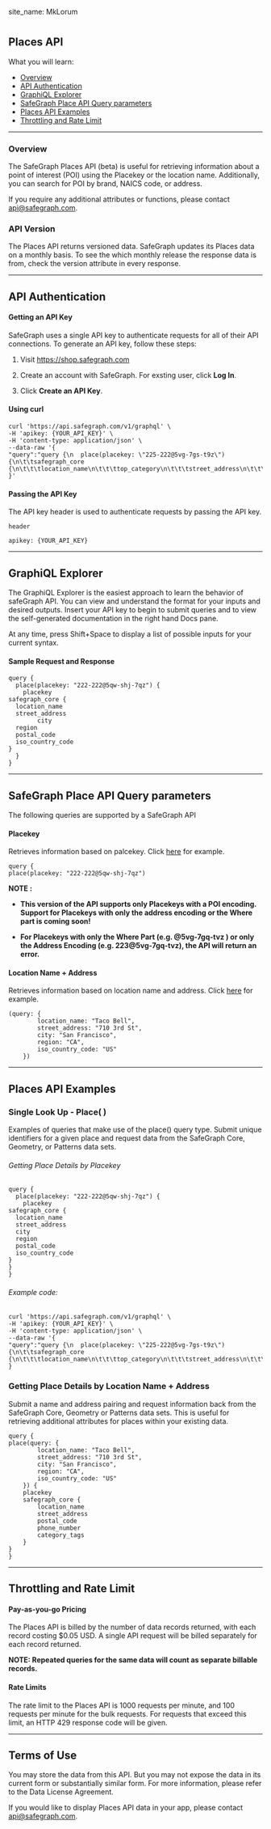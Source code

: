 site_name: MkLorum

#
## Places API

What you will learn:

- [Overview](#overview)
- [API Authentication](#aPI-authentication)
- [GraphiQL Explorer](#graphiQL-explorer)
- [SafeGraph Place API Query parameters](#safeGraph-place-aPI-query-parameters)
- [Places API Examples](#places-aPI-examples)
- [Throttling and Rate Limit](#throttling-and-rate-limit)




<hr>


### Overview

The SafeGraph Places API (beta) is useful for retrieving information about a point of interest (POI) using the Placekey or the location name. Additionally, you can search for POI by brand, NAICS code, or address.

If you require any additional attributes or functions, please contact api@safegraph.com.

### API Version

The Places API returns versioned data. SafeGraph updates its Places data on a monthly basis. To see the which monthly release the response data is from, check the version attribute in every response.

<hr>

## API Authentication

#### Getting an API Key

SafeGraph uses a single API key to authenticate requests for all of their API connections. To generate an API key, follow these steps:

1. Visit https://shop.safegraph.com

2. Create an account with SafeGraph. For exsting user, click **Log In**.

3. Click **Create an API Key**.

#### Using curl

    curl 'https://api.safegraph.com/v1/graphql' \
    -H 'apikey: {YOUR_API_KEY}' \
    -H 'content-type: application/json' \
    --data-raw '{
	"query":"query {\n  place(placekey: \"225-222@5vg-7gs-t9z\") {\n\t\tsafegraph_core {\n\t\t\tlocation_name\n\t\t\ttop_category\n\t\t\tstreet_address\n\t\t\tcity\n\t\t\tregion\n\t\t\tlatitude\n\t\t\tlongitude\n\t\t}\n\t}\n}\n"
    }' 


#### Passing the API Key

The API key header is used to authenticate requests by passing the API key.

    header

    apikey: {YOUR_API_KEY}

<hr>

## GraphiQL Explorer

The GraphiQL Explorer is the easiest approach to learn the behavior of safeGraph API. You can view and understand the format for your inputs and desired outputs. Insert your API key to begin to submit queries and to view the self-generated documentation in the right hand Docs pane.

At any time, press Shift+Space to display a list of possible inputs for your current syntax.

#### Sample Request and Response


    query {
      place(placekey: "222-222@5qw-shj-7qz") { 
		placekey 
    safegraph_core {
      location_name
      street_address
			city
      region
      postal_code
      iso_country_code
    }
      }
    }

<hr>

## SafeGraph Place API Query parameters

The following queries are supported by a SafeGraph API

#### Placekey

Retrieves information based on palcekey. Click [here](#places-aPI-examples) for example.

    
    query {
    place(placekey: "222-222@5qw-shj-7qz")

**NOTE :** 

  - **This version of the API supports only Placekeys with a POI encoding. Support for Placekeys with only the address encoding or the Where part is coming soon!**

  - **For Placekeys with only the Where Part (e.g. @5vg-7gq-tvz ) or only the Address Encoding (e.g. 223@5vg-7gq-tvz), the API will return an error.**




#### Location Name + Address

Retrieves information based on location name and address. Click [here](#getting-place-details-by-location-name-+-address) for example.

    (query: {
			location_name: "Taco Bell", 
			street_address: "710 3rd St", 
			city: "San Francisco", 
			region: "CA", 
			iso_country_code: "US"
		})


<hr>

## Places API Examples

### Single Look Up - Place( )

Examples of queries that make use of the place() query type. Submit unique identifiers for a given place and request data from the SafeGraph Core, Geometry, or Patterns data sets.

###### Getting Place Details by Placekey

    query {
      place(placekey: "222-222@5qw-shj-7qz") { 
		placekey 
    safegraph_core {
      location_name
      street_address
	  city
      region
      postal_code
      iso_country_code
    }
    }
    }

###### Example code:    

    curl 'https://api.safegraph.com/v1/graphql' \
    -H 'apikey: {YOUR_API_KEY}' \
    -H 'content-type: application/json' \
    --data-raw '{
	"query":"query {\n  place(placekey: \"225-222@5vg-7gs-t9z\") {\n\t\tsafegraph_core {\n\t\t\tlocation_name\n\t\t\ttop_category\n\t\t\tstreet_address\n\t\t\tcity\n\t\t\tregion\n\t\t\tlatitude\n\t\t\tlongitude\n\t\t}\n\t}\n}\n"
    }   



### Getting Place Details by Location Name + Address

Submit a name and address pairing and request information back from the SafeGraph Core, Geometry or Patterns data sets. This is useful for retrieving additional attributes for places within your existing data.

    query {
	place(query: {
			location_name: "Taco Bell", 
			street_address: "710 3rd St", 
			city: "San Francisco", 
			region: "CA", 
			iso_country_code: "US"
		}) { 
		placekey 
		safegraph_core {
			location_name
			street_address
			postal_code
			phone_number
			category_tags
		}
	}
    }

<hr>

## Throttling and Rate Limit

#### Pay-as-you-go Pricing

The Places API is billed by the number of data records returned, with each record costing $0.05 USD. A single API request will be billed separately for each record returned. 

**NOTE: Repeated queries for the same data will count as separate billable records.**


#### Rate Limits

The rate limit to the Places API is 1000 requests per minute, and 100 requests per minute for the bulk requests. For requests that exceed this limit, an HTTP 429 response code will be given.   

<hr>

## Terms of Use

You may store the data from this API. But you may not expose the data in its current form or substantially similar form. For more information, please refer to the Data License Agreement.

If you would like to display Places API data in your app, please contact api@safegraph.com.
